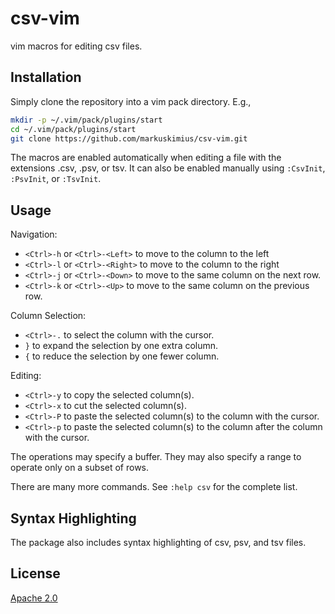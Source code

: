 # csv-vim

vim macros for editing csv files.


## Installation

Simply clone the repository into a vim pack directory.  E.g.,

```sh
mkdir -p ~/.vim/pack/plugins/start
cd ~/.vim/pack/plugins/start
git clone https://github.com/markuskimius/csv-vim.git
```

The macros are enabled automatically when editing a file with the extensions
.csv, .psv, or tsv.  It can also be enabled manually using `:CsvInit`,
`:PsvInit`, or `:TsvInit`.


## Usage

Navigation:

* `<Ctrl>-h` or `<Ctrl>-<Left>` to move to the column to the left
* `<Ctrl>-l` or `<Ctrl>-<Right>` to move to the column to the right
* `<Ctrl>-j` or `<Ctrl>-<Down>` to move to the same column on the next row.
* `<Ctrl>-k` or `<Ctrl>-<Up>` to move to the same column on the previous row.

Column Selection:

* `<Ctrl>-.` to select the column with the cursor.
* `}` to expand the selection by one extra column.
* `{` to reduce the selection by one fewer column.

Editing:

* `<Ctrl>-y` to copy the selected column(s).
* `<Ctrl>-x` to cut the selected column(s).
* `<Ctrl>-P` to paste the selected column(s) to the column with the cursor.
* `<Ctrl>-p` to paste the selected column(s) to the column after the column with the cursor.

The operations may specify a buffer.  They may also specify a range to operate
only on a subset of rows.

There are many more commands.  See `:help csv` for the complete list.


## Syntax Highlighting

The package also includes syntax highlighting of csv, psv, and tsv files.


## License

[Apache 2.0]


[Apache 2.0]: <https://github.com/markuskimius/csv-vim/blob/master/LICENSE>

